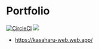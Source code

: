 # Portfolio

[![CircleCI](https://circleci.com/gh/kasaharu/Portfolio.svg?style=svg)](https://circleci.com/gh/kasaharu/Portfolio)
![](https://github.com/kasaharu/Portfolio/workflows/Node%20CI/badge.svg)

- https://kasaharu-web.web.app/
